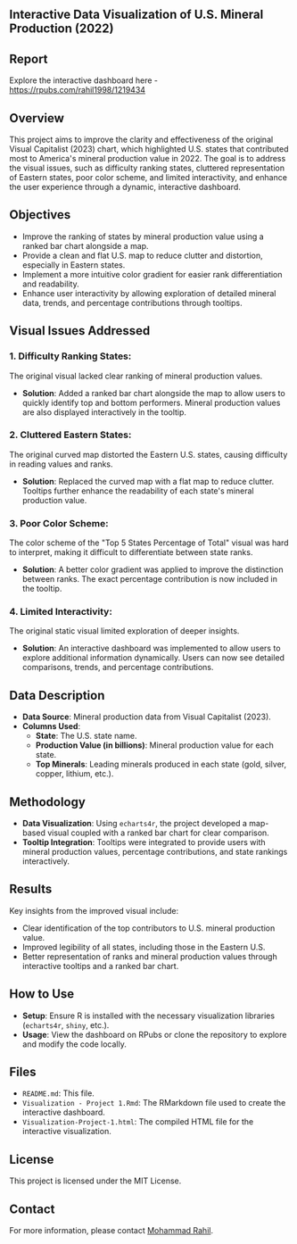 ## **Interactive Data Visualization of U.S. Mineral Production (2022)**

## Report  
Explore the interactive dashboard here -  
https://rpubs.com/rahil1998/1219434

## Overview  
This project aims to improve the clarity and effectiveness of the original Visual Capitalist (2023) chart, which highlighted U.S. states that contributed most to America's mineral production value in 2022. The goal is to address the visual issues, such as difficulty ranking states, cluttered representation of Eastern states, poor color scheme, and limited interactivity, and enhance the user experience through a dynamic, interactive dashboard.

## Objectives  
- Improve the ranking of states by mineral production value using a ranked bar chart alongside a map.
- Provide a clean and flat U.S. map to reduce clutter and distortion, especially in Eastern states.
- Implement a more intuitive color gradient for easier rank differentiation and readability.
- Enhance user interactivity by allowing exploration of detailed mineral data, trends, and percentage contributions through tooltips.

## Visual Issues Addressed  
### 1. Difficulty Ranking States:  
The original visual lacked clear ranking of mineral production values.
- **Solution**: Added a ranked bar chart alongside the map to allow users to quickly identify top and bottom performers. Mineral production values are also displayed interactively in the tooltip.

### 2. Cluttered Eastern States:  
The original curved map distorted the Eastern U.S. states, causing difficulty in reading values and ranks.
- **Solution**: Replaced the curved map with a flat map to reduce clutter. Tooltips further enhance the readability of each state's mineral production value.

### 3. Poor Color Scheme:  
The color scheme of the "Top 5 States Percentage of Total" visual was hard to interpret, making it difficult to differentiate between state ranks.
- **Solution**: A better color gradient was applied to improve the distinction between ranks. The exact percentage contribution is now included in the tooltip.

### 4. Limited Interactivity:  
The original static visual limited exploration of deeper insights.
- **Solution**: An interactive dashboard was implemented to allow users to explore additional information dynamically. Users can now see detailed comparisons, trends, and percentage contributions.

## Data Description  
- **Data Source**: Mineral production data from Visual Capitalist (2023).
- **Columns Used**:
  - **State**: The U.S. state name.
  - **Production Value (in billions)**: Mineral production value for each state.
  - **Top Minerals**: Leading minerals produced in each state (gold, silver, copper, lithium, etc.).

## Methodology  
- **Data Visualization**: Using `echarts4r`, the project developed a map-based visual coupled with a ranked bar chart for clear comparison. 
- **Tooltip Integration**: Tooltips were integrated to provide users with mineral production values, percentage contributions, and state rankings interactively.

## Results  
Key insights from the improved visual include:
- Clear identification of the top contributors to U.S. mineral production value.
- Improved legibility of all states, including those in the Eastern U.S.
- Better representation of ranks and mineral production values through interactive tooltips and a ranked bar chart.
  
## How to Use  
- **Setup**: Ensure R is installed with the necessary visualization libraries (`echarts4r`, `shiny`, etc.).
- **Usage**: View the dashboard on RPubs or clone the repository to explore and modify the code locally.

## Files  
- `README.md`: This file.
- `Visualization - Project 1.Rmd`: The RMarkdown file used to create the interactive dashboard.
- `Visualization-Project-1.html`: The compiled HTML file for the interactive visualization.

## License  
This project is licensed under the MIT License.

## Contact  
For more information, please contact [Mohammad Rahil](mailto:smrahil98@gmail.com).

